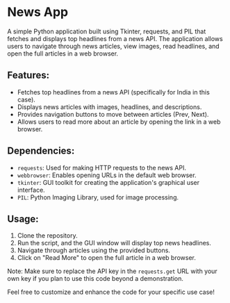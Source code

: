 # News App

A simple Python application built using Tkinter, requests, and PIL that fetches and displays top headlines from a news API. The application allows users to navigate through news articles, view images, read headlines, and open the full articles in a web browser.

## Features:
- Fetches top headlines from a news API (specifically for India in this case).
- Displays news articles with images, headlines, and descriptions.
- Provides navigation buttons to move between articles (Prev, Next).
- Allows users to read more about an article by opening the link in a web browser.

## Dependencies:
- `requests`: Used for making HTTP requests to the news API.
- `webbrowser`: Enables opening URLs in the default web browser.
- `tkinter`: GUI toolkit for creating the application's graphical user interface.
- `PIL`: Python Imaging Library, used for image processing.

## Usage:
1. Clone the repository.
2. Run the script, and the GUI window will display top news headlines.
3. Navigate through articles using the provided buttons.
4. Click on "Read More" to open the full article in a web browser.

Note: Make sure to replace the API key in the `requests.get` URL with your own key if you plan to use this code beyond a demonstration.

Feel free to customize and enhance the code for your specific use case!
